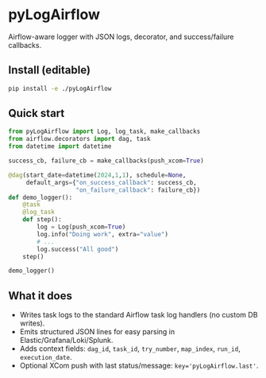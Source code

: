 # pyLogAirflow

Airflow-aware logger with JSON logs, decorator, and success/failure callbacks.

## Install (editable)
```bash
pip install -e ./pyLogAirflow
```

## Quick start
```python
from pyLogAirflow import Log, log_task, make_callbacks
from airflow.decorators import dag, task
from datetime import datetime

success_cb, failure_cb = make_callbacks(push_xcom=True)

@dag(start_date=datetime(2024,1,1), schedule=None,
     default_args={"on_success_callback": success_cb,
                   "on_failure_callback": failure_cb})
def demo_logger():
    @task
    @log_task
    def step():
        log = Log(push_xcom=True)
        log.info("Doing work", extra="value")
        # ...
        log.success("All good")
    step()

demo_logger()
```

## What it does
- Writes task logs to the standard Airflow task log handlers (no custom DB writes).
- Emits structured JSON lines for easy parsing in Elastic/Grafana/Loki/Splunk.
- Adds context fields: `dag_id`, `task_id`, `try_number`, `map_index`, `run_id`, `execution_date`.
- Optional XCom push with last status/message: `key='pyLogAirflow.last'`.
